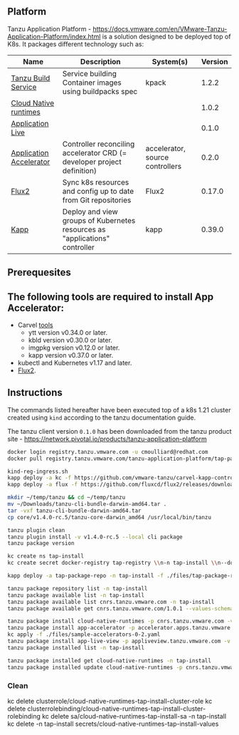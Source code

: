 ## Platform

Tanzu Application Platform - https://docs.vmware.com/en/VMware-Tanzu-Application-Platform/index.html is a solution designed to be deployed top of K8s. It packages different technology such as:

| Name | Description | System(s) | Version |
| --- | --- | --- | --- |
| [Tanzu Build Service](https://docs.pivotal.io/build-service/1-2/) | Service building Container images using buildpacks spec | kpack | 1.2.2 |
| [Cloud Native runtimes](https://docs.vmware.com/en/Cloud-Native-Runtimes-for-VMware-Tanzu/index.html) | | | 1.0.2 |
| [Application Live](https://docs.vmware.com/en/Application-Live-View-for-VMware-Tanzu/index.html) | | | 0.1.0 |
| [Application Accelerator](https://docs.vmware.com/en/Application-Accelerator-for-VMware-Tanzu/index.html) | Controller reconciling accelerator CRD (= developer project definition) | accelerator, source controllers | 0.2.0 |
| [Flux2](https://github.com/fluxcd/flux2#flux-version-2) | Sync k8s resources and config up to date from Git repositories | Flux2 | 0.17.0 |
| [Kapp](https://carvel.dev/kapp-controller/)| Deploy and view groups of Kubernetes resources as "applications" controller | kapp | 0.39.0 |

## Prerequesites

The following tools are required to install App Accelerator: 
- 
- Carvel [tools](https://carvel.dev/#whole-suite)
  - ytt version v0.34.0 or later.
  - kbld version v0.30.0 or later. 
  - imgpkg version v0.12.0 or later. 
  - kapp version v0.37.0 or later. 
- kubectl and Kubernetes v1.17 and later. 
- [Flux2](https://github.com/fluxcd/flux2#flux-version-2).

## Instructions

The commands listed hereafter have been executed top of a k8s 1.21 cluster created using `kind` according to the 
tanzu documentation guide.

The tanzu client version `0.1.0` has been downloaded from the tanzu product site - https://network.pivotal.io/products/tanzu-application-platform

```bash
docker login registry.tanzu.vmware.com -u cmoulliard@redhat.com
docker pull registry.tanzu.vmware.com/tanzu-application-platform/tap-packages:0.1.0

kind-reg-ingress.sh
kapp deploy -a kc -f https://github.com/vmware-tanzu/carvel-kapp-controller/releases/latest/download/release.yml
kapp deploy -a flux -f https://github.com/fluxcd/flux2/releases/download/v0.17.0/install.yaml

mkdir ~/temp/tanzu && cd ~/temp/tanzu
mv ~/Downloads/tanzu-cli-bundle-darwin-amd64.tar .
tar -vxf tanzu-cli-bundle-darwin-amd64.tar
cp core/v1.4.0-rc.5/tanzu-core-darwin_amd64 /usr/local/bin/tanzu

tanzu plugin clean
tanzu plugin install -v v1.4.0-rc.5 --local cli package
tanzu package version

kc create ns tap-install
kc create secret docker-registry tap-registry \\n-n tap-install \\n--docker-server='registry.pivotal.io' \\n--docker-username="cmoulliard@redhat.com" \\n--docker-password=".P?V9yM^e3vsVH9"

kapp deploy -a tap-package-repo -n tap-install -f ./files/tap-package-repo.yaml -y

tanzu package repository list -n tap-install
tanzu package available list -n tap-install
tanzu package available list cnrs.tanzu.vmware.com -n tap-install
tanzu package available get cnrs.tanzu.vmware.com/1.0.1 --values-schema -n tap-install

tanzu package install cloud-native-runtimes -p cnrs.tanzu.vmware.com -v 1.0.1 -n tap-install -f ./files/cnr.yml
tanzu package install app-accelerator -p accelerator.apps.tanzu.vmware.com -v 0.2.0 -n tap-install -f ./files/app-accelerator.yml
kc apply -f ./files/sample-accelerators-0-2.yaml
tanzu package install app-live-view -p appliveview.tanzu.vmware.com -v 0.1.0 -n tap-install -f ./files/app-live-view.yml
tanzu package installed list -n tap-install

tanzu package installed get cloud-native-runtimes -n tap-install
tanzu package installed update cloud-native-runtimes -p cnrs.tanzu.vmware.com -v 1.0.1 -n tap-install
```

### Clean

kc delete clusterrole/cloud-native-runtimes-tap-install-cluster-role
kc delete clusterrolebinding/cloud-native-runtimes-tap-install-cluster-rolebinding
kc delete sa/cloud-native-runtimes-tap-install-sa -n tap-install
kc delete -n tap-install secrets/cloud-native-runtimes-tap-install-values

